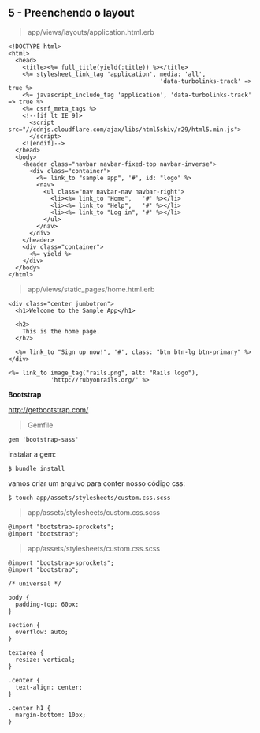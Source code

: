 

5 -  Preenchendo o layout
----------------------

> app/views/layouts/application.html.erb

    <!DOCTYPE html>
    <html>
      <head>
        <title><%= full_title(yield(:title)) %></title>
        <%= stylesheet_link_tag 'application', media: 'all',
                                               'data-turbolinks-track' => true %>
        <%= javascript_include_tag 'application', 'data-turbolinks-track' => true %>
        <%= csrf_meta_tags %>
        <!--[if lt IE 9]>
          <script src="//cdnjs.cloudflare.com/ajax/libs/html5shiv/r29/html5.min.js">
          </script>
        <![endif]-->
      </head>
      <body>
        <header class="navbar navbar-fixed-top navbar-inverse">
          <div class="container">
            <%= link_to "sample app", '#', id: "logo" %>
            <nav>
              <ul class="nav navbar-nav navbar-right">
                <li><%= link_to "Home",   '#' %></li>
                <li><%= link_to "Help",   '#' %></li>
                <li><%= link_to "Log in", '#' %></li>
              </ul>
            </nav>
          </div>
        </header>
        <div class="container">
          <%= yield %>
        </div>
      </body>
    </html>

> app/views/static_pages/home.html.erb

    <div class="center jumbotron">
      <h1>Welcome to the Sample App</h1>
    
      <h2>
        This is the home page.
      </h2>
    
      <%= link_to "Sign up now!", '#', class: "btn btn-lg btn-primary" %>
    </div>
    
    <%= link_to image_tag("rails.png", alt: "Rails logo"),
                'http://rubyonrails.org/' %>

**Bootstrap**

http://getbootstrap.com/

> Gemfile

    gem 'bootstrap-sass'

instalar a gem:

    $ bundle install

vamos criar um arquivo para conter nosso código css:

    $ touch app/assets/stylesheets/custom.css.scss

> app/assets/stylesheets/custom.css.scss

    @import "bootstrap-sprockets";
    @import "bootstrap";

> app/assets/stylesheets/custom.css.scss

    @import "bootstrap-sprockets";
    @import "bootstrap";
    
    /* universal */
    
    body {
      padding-top: 60px;
    }
    
    section {
      overflow: auto;
    }
    
    textarea {
      resize: vertical;
    }
    
    .center {
      text-align: center;
    }
    
    .center h1 {
      margin-bottom: 10px;
    }





